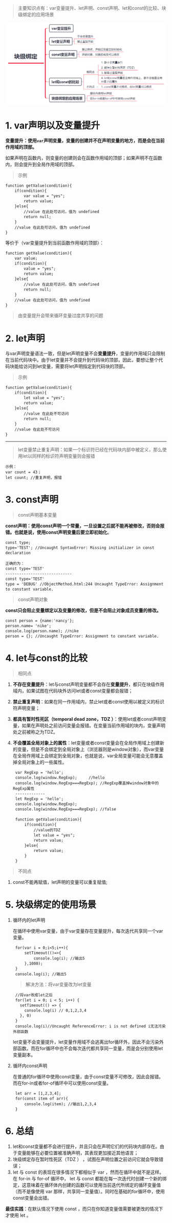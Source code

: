 
> 主要知识点有：var变量提升、let声明、const声明、let和const的比较、块级绑定的应用场景

![块级绑定知识点](https://github.com/CL0610/ES6-learning/blob/master/1.%E5%9D%97%E7%BA%A7%E7%BB%91%E5%AE%9A/块级绑定.png)


# 1. var声明以及变量提升 #

**变量提升：使用`var`声明变量，变量的创建并不在声明变量的地方，而是会在当前作用域的顶部。**

如果声明在函数内，则变量的创建则会在函数作用域的顶部；如果声明不在函数内，则会提升到全局作用域的顶部。

> 示例

	function getValue(condition){
		if(condition){
			var value = "yes";
			return value;
		}else{
			//value 在此处可访问，值为 undefined
			return null;
		}
		//value 在此处可访问，值为 undefined
	}

等价于（var变量提升到当前函数作用域的顶部）：
	
	function getValue(condition){
		var value;
		if(condition){
			value = "yes";
			return value;
		}else{
			//value 在此处可访问，值为 undefined
			return null;
		}
		//value 在此处可访问，值为 undefined
	}

> 由变量提升会带来循环变量过度共享的问题

# 2. let声明 #

与var声明变量语法一致，但是let声明变量不会**变量提升**，变量的作用域只会限制在当前代码块中。由于let变量并不会提升到代码块的顶部，因此，要想让整个代码块能给访问到let变量，需要将let声明指定到代码块的顶部。

> 示例


	function getValue(condition){
		if(condition){
			let value = "yes";
			return value;
		}else{
			//value 在此处不可访问
			return null;
		}
		//value 在此处不可访问
	}



----------
> let变量禁止重复声明：如果一个标识符已经在代码块内部中被定义，那么使用let以同样的标识符声明变量则会报错

	示例：
	var count = 43；
	let count; //重复声明，报错


# 3. const声明 #


> const声明基本变量

**const声明：使用const声明一个常量，一旦设置之后就不能再被修改，否则会报错。也就是说，使用const声明变量后要立即初始化**。

	const type;
	type='TEST'; //Uncaught SyntaxError: Missing initializer in const declaration
	
	正确的为：
	const type='TEST'
	-----------------------------
	const type='TEST'
	type = 'DEBUG' //ObjectMethod.html:244 Uncaught TypeError: Assignment to constant variable.

> const声明对象

**const只会阻止变量绑定以及变量的修改，但是不会阻止对象成员变量的修改。**

	const person = {name:'nancy'};
	person.name= 'nike';
	console.log(person.name); //nike
	person = {}; //Uncaught TypeError: Assignment to constant variable.


# 4. let与const的比较 #

> 相同点

1. **不存在变量提升**：let与const声明变量都不会存在**变量提升**，都只在块级作用域内，如果试图在代码块外访问let或者const变量都会报错；
2. **禁止重复声明**：如果在同一作用域内，禁止let或者const使用以被定义的标识符声明变量；
3. **都具有暂时性死区（temporal dead zone，TDZ ）**：使用let或者const声明变量，如果在声明处之前访问变量会报错。在变量当前作用域的块内，变量声明处之前被称之为TDZ。
4. **不会覆盖全局对象上的属性**：let变量或者const变量会在全局作用域上创建新的变量，但是不会绑定到全局对象上（浏览器则是window对象），而var变量在全局作用域上会绑定到全局对象，也就是说，var全局变量可能会无意覆盖掉全局对象上的一些属性。

		var RegExp = 'hello';
		console.log(window.RegExp);		//hello
		console.log(window.RegExp===RegExp); //RegExp覆盖掉window对象中的RegExp属性
		-------------
		let RegExp = 'hello';
		console.log(window.RegExp);
		console.log(window.RegExp===RegExp); //false

		function getValue(condition){
			if(condition){
				//value的TDZ
				let value = "yes";
				return value;
			}else{
				return value;
			}
		}

> 不同点

1. const不能再赋值，let声明的变量可以重复赋值;

		

# 5. 块级绑定的使用场景 #

1. 循环内的let声明

	在循环中使用var变量，由于var变量存在变量提升，每次迭代共享同一个var变量。
	
	
		for(var i = 0;i<5;i++){
			setTimeout(()=>{
				console.log(i); //输出5
			},1000);
		}
		console.log(i); //输出5
	
	> 解决方法：将var变量改为let变量
	
		//将var改成let之后
		for(let i = 0; i < 5; i++) {
		  setTimeout(() => {
		    console.log(i) // 0,1,2,3,4
		  }, 0)
		}
		console.log(i)//Uncaught ReferenceError: i is not defined i无法污染外部函数
	
	let变量不会变量提升，let变量作用域不会逃离出for循环外，因此不会污染外部函数。而在for循环中也不会每次迭代都共享同一变量，而是会分别使用let变量副本。

2. 循环内const声明

	在普通的for循环中使用const变量，由于const变量不可修改，因此会报错。而在for-in或者for-of循环中可以使用const变量。

		let arr = [1,2,3,4];
		for(const item of arr){
			console.log(item); //输出1,2,3,4
		}

	

# 6. 总结 #
1. let和const变量都不会进行提升，并且只会在声明它们的代码块内部存在。由于变量能够在必要位置被准确声明，其表现更加接近其他语言；
2. 块级绑定存在暂时性死区（TDZ ） ，试图在声明位置之前访问它就会导致错误；
3. let 与 const 的表现在很多情况下都相似于 var ，然而在循环中就不是这样。在 for-in
与 for-of 循环中， let 与 const 都能在每一次迭代时创建一个新的绑定，这意味着在循环体内创建的函数可以使用当前迭代所绑定的循环变量值（而不是像使用 var 那样，共享同一变量值）。同时在基础的for循环中，使用const变量会出错。

**最佳实践**：在默认情况下使用 const ，而只在你知道变量值需要被更改的情况下才使用 let 。
